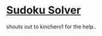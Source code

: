 # [Sudoku Solver](https://www.freecodecamp.org/learn/quality-assurance/quality-assurance-projects/sudoku-solver)
shouts out to kinchero1 for the help..

